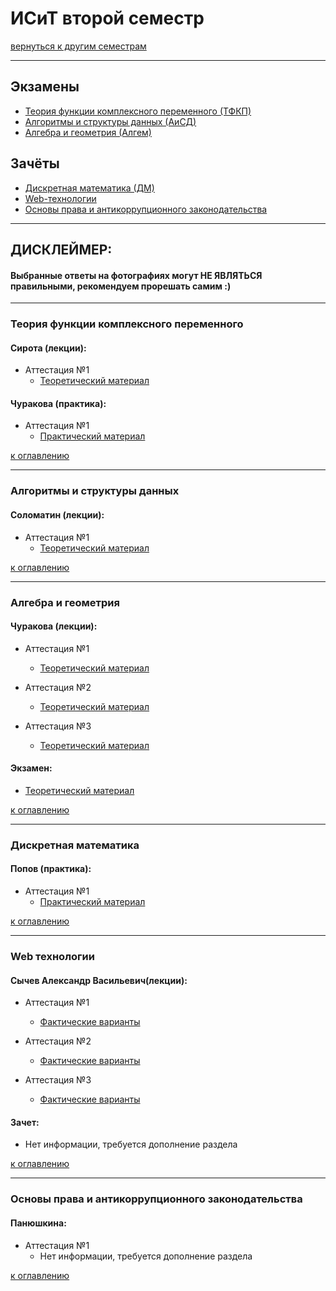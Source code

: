 # ИСиТ второй семестр
[вернуться к другим семестрам](isit.md)

***

## Экзамены
+ [Теория функции комплексного переменного (ТФКП)](#Теория-функции-комплексного-переменного)
+ [Алгоритмы и структуры данных (АиСД)](#Алгоритмы-и-структуры-данных)
+ [Алгебра и геометрия (Алгем)](#Алгебра-и-геометрия)

## Зачёты
+ [Дискретная математика (ДМ)](#Дискретная-математика)
+ [Web-технологии](#Web-технологии)
+ [Основы права и антикоррупционного законодательства](#Основы-права-и-антикоррупционного-законодательства)

***

## ДИСКЛЕЙМЕР:
#### Выбранные ответы на фотографиях могут НЕ ЯВЛЯТЬСЯ правильными, рекомендуем прорешать самим :)

***

### Теория функции комплексного переменного

#### Сирота (лекции):
+ Аттестация №1
  + [Теоретический материал](../subjects/2-sem/tfkp/tfkp-att-1/tfkp-att-1-theory.md)

#### Чуракова (практика):
+ Аттестация №1
  + [Практический материал](../subjects/2-sem/tfkp/tfkp-att-1/tfkp-att-1-pract.md)

[к оглавлению](#Экзамены)

***

### Алгоритмы и структуры данных

#### Соломатин (лекции):
+ Аттестация №1
  + [Теоретический материал](../subjects/2-sem/aisd/aisd-att-1-fact.md)

[к оглавлению](#Экзамены)

***

### Алгебра и геометрия

#### Чуракова (лекции):
+ Аттестация №1
  + [Теоретический материал](../subjects/2-sem/algem/isit-ib/algem-th-att-1-fact.md)

+ Аттестация №2
  + [Теоретический материал](../subjects/2-sem/algem/isit-ib/algem-th-att-2-fact.md)

+ Аттестация №3
  + [Теоретический материал](../subjects/2-sem/algem/isit-ib/algem-th-att-3-fact.md)

#### Экзамен:
+ [Теоретический материал](../subjects/2-sem/algem/algem-exam-fact.md)

[к оглавлению](#Экзамены)

***

### Дискретная математика

#### Попов (практика):
+ Аттестация №1
  + [Практический материал](../subjects/2-sem/dm/preng-isit/dm-pr-att-1-fact.md)

[к оглавлению](#Экзамены)

***

### Web технологии

#### Сычев Александр Васильевич(лекции):
+ Аттестация №1
  + [Фактические варианты](../subjects/1-sem/web/web-att-1-fact.md)

+ Аттестация №2
  + [Фактические варианты](../subjects/1-sem/web/web-att-2-fact.md)

+ Аттестация №3
  + [Фактические варианты](../subjects/1-sem/web/web-att-3-fact.md)

#### Зачет:
+ Нет информации, требуется дополнение раздела

[к оглавлению](#Экзамены)

***


### Основы права и антикоррупционного законодательства

#### Панюшкина:
+ Аттестация №1
  + Нет информации, требуется дополнение раздела

[к оглавлению](#Экзамены)
